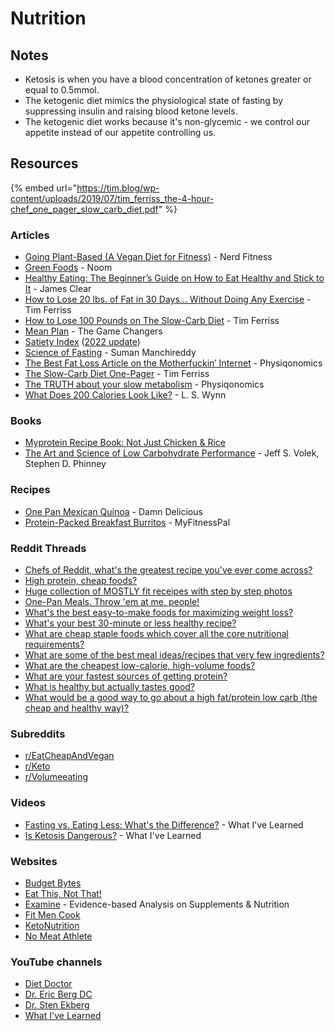 # Nutrition

## Notes

* Ketosis is when you have a blood concentration of ketones greater or equal to 0.5mmol.
* The ketogenic diet mimics the physiological state of fasting by suppressing insulin and raising blood ketone levels.
* The ketogenic diet works because it's non-glycemic - we control our appetite instead of our appetite controlling us.

## Resources

{% embed url="https://tim.blog/wp-content/uploads/2019/07/tim_ferriss_the-4-hour-chef_one_pager_slow_carb_diet.pdf" %}

### Articles

* [Going Plant-Based (A Vegan Diet for Fitness)](https://www.nerdfitness.com/blog/how-to-eat-a-plant-based-diet-a-scientific-look-at-going-vegan-safely/) - Nerd Fitness
* [Green Foods](https://content.noom.com/custom-content/green/) - Noom
* [Healthy Eating: The Beginner’s Guide on How to Eat Healthy and Stick to It](https://jamesclear.com/eat-healthy) - James Clear
* [How to Lose 20 lbs. of Fat in 30 Days… Without Doing Any Exercise](https://tim.blog/2007/04/06/how-to-lose-20-lbs-of-fat-in-30-days-without-doing-any-exercise/) - Tim Ferriss
* [How to Lose 100 Pounds on The Slow-Carb Diet](https://tim.blog/2012/07/12/how-to-lose-100-pounds/) - Tim Ferriss
* [Mean Plan](https://gamechangersmovie.com/food/meal-plan/) - The Game Changers
* [Satiety Index](https://www.diabetesnet.com/food-diabetes/satiety-index/) ([2022 update](https://optimisingnutrition.com/satiety-index/))
* [Science of Fasting](https://spyderdoc.substack.com/p/doctors-heart-series-part-6-science?s=r) - Suman Manchireddy
* [The Best Fat Loss Article on the Motherfuckin’ Internet](https://physiqonomics.com/fat-loss/) - Physiqonomics
* [The Slow-Carb Diet One-Pager](https://tim.blog/wp-content/uploads/2019/07/tim\_ferriss\_the-4-hour-chef\_one\_pager\_slow\_carb\_diet.pdf) - Tim Ferriss
* [The TRUTH about your slow metabolism](https://physiqonomics.com/slow-metabolism/) - Physiqonomics
* [What Does 200 Calories Look Like?](https://www.wisegeek.com/what-does-200-calories-look-like.htm) - L. S. Wynn

### Books

* [Myprotein Recipe Book: Not Just Chicken & Rice](https://catalogue.thehutgroup.com/myprotein/myprotein-recipe-book-not-just-chicken-and-rice/)
* [The Art and Science of Low Carbohydrate Performance](https://smile.amazon.co.uk/dp/0983490716) - Jeff S. Volek, Stephen D. Phinney

### Recipes

* [One Pan Mexican Quinoa](https://damndelicious.net/2014/04/09/one-pan-mexican-quinoa/) - Damn Delicious
* [Protein-Packed Breakfast Burritos](https://blog.myfitnesspal.com/protein-packed-breakfast-burritos/) - MyFitnessPal

### Reddit Threads

* [Chefs of Reddit, what's the greatest recipe you've ever come across?](https://www.reddit.com/r/AskReddit/comments/9zxypy/chefs\_of\_reddit\_whats\_the\_greatest\_recipe\_youve/)
* [High protein, cheap foods?](https://www.reddit.com/r/EatCheapAndHealthy/comments/5ozvaf/high\_protein\_cheap\_foods\_apart\_from\_beans/)
* [Huge collection of MOSTLY fit receipes with step by step photos](https://www.reddit.com/r/fitmeals/comments/39k7j6/huge\_collection\_of\_mostly\_fit\_receipes\_with\_step/)
* [One-Pan Meals. Throw 'em at me, people!](https://www.reddit.com/r/EatCheapAndHealthy/comments/5vxlvn/onepan\_meals\_throw\_em\_at\_me\_people/)
* [What's the best easy-to-make foods for maximizing weight loss?](https://www.reddit.com/r/EatCheapAndHealthy/comments/5uqe2t/q\_whats\_the\_best\_easytomake\_foods\_for\_maximizing/)
* [What's your best 30-minute or less healthy recipe?](https://www.reddit.com/r/fitmeals/comments/5lau2i/whats\_your\_best\_30minute\_or\_less\_healthy\_recipe/)
* [What are cheap staple foods which cover all the core nutritional requirements?](https://www.reddit.com/r/EatCheapAndHealthy/comments/5kja9m/what\_are\_cheap\_staple\_foods\_which\_cover\_all\_the/)
* [What are some of the best meal ideas/recipes that very few ingredients?](https://www.reddit.com/r/EatCheapAndHealthy/comments/5fil8c/what\_are\_some\_of\_the\_best\_meal\_ideasrecipes\_that/)
* [What are the cheapest low-calorie, high-volume foods?](https://www.reddit.com/r/EatCheapAndHealthy/comments/5gcxr5/what\_are\_the\_cheapest\_lowcalorie\_highvolume\_foods/)
* [What are your fastest sources of getting protein?](https://www.reddit.com/r/EatCheapAndHealthy/comments/5u79i9/what\_are\_your\_fastest\_sources\_of\_getting\_protein/)
* [What is healthy but actually tastes good?](https://www.reddit.com/r/AskReddit/comments/55tij9/what\_is\_healthy\_but\_actually\_tastes\_good/)
* [What would be a good way to go about a high fat/protein low carb (the cheap and healthy way)?](https://www.reddit.com/r/EatCheapAndHealthy/comments/8mbpl8/what\_would\_be\_a\_good\_way\_to\_go\_about\_a\_high/)

### Subreddits

* [r/EatCheapAndVegan](https://www.reddit.com/r/EatCheapAndVegan/)
* [r/Keto](https://www.reddit.com/r/keto/)
* [r/Volumeeating](https://www.reddit.com/r/Volumeeating/)

### Videos

* [Fasting vs. Eating Less: What's the Difference?](https://www.youtube.com/watch?v=APZCfmgzoS0) - What I've Learned
* [Is Ketosis Dangerous?](https://www.youtube.com/watch?v=Dan8qtgQRi8) - What I've Learned

### Websites

* [Budget Bytes](https://www.budgetbytes.com/)
* [Eat This, Not That!](https://www.eatthis.com/)
* [Examine](https://examine.com/) - Evidence-based Analysis on Supplements & Nutrition
* [Fit Men Cook](https://fitmencook.com/)
* [KetoNutrition](https://ketonutrition.org/)
* [No Meat Athlete](https://www.nomeatathlete.com/)

### YouTube channels

* [Diet Doctor](https://www.youtube.com/c/DietDoctorVideo/videos)
* [Dr. Eric Berg DC](https://www.youtube.com/c/DrEricBergDC)
* [Dr. Sten Ekberg](https://www.youtube.com/c/drekberg/videos)
* [What I've Learned](https://www.youtube.com/c/WhatIveLearned/videos)
